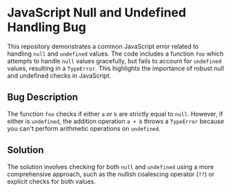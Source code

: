 # JavaScript Null and Undefined Handling Bug

This repository demonstrates a common JavaScript error related to handling `null` and `undefined` values.  The code includes a function `foo` which attempts to handle `null` values gracefully, but fails to account for `undefined` values, resulting in a `TypeError`. This highlights the importance of robust null and undefined checks in JavaScript.

## Bug Description

The function `foo` checks if either `a` or `b` are strictly equal to `null`. However, if either is `undefined`, the addition operation `a + b` throws a `TypeError` because you can't perform arithmetic operations on `undefined`.

## Solution

The solution involves checking for both `null` and `undefined` using a more comprehensive approach, such as the nullish coalescing operator (`??`) or explicit checks for both values.